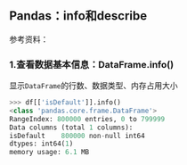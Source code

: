 ## Pandas：info和describe

参考资料：


### 1.查看数据基本信息：DataFrame.info()

显示`DataFrame`的行数、数据类型、内存占用大小

```python
>>> df[['isDefault']].info()
<class 'pandas.core.frame.DataFrame'>
RangeIndex: 800000 entries, 0 to 799999
Data columns (total 1 columns):
isDefault    800000 non-null int64
dtypes: int64(1)
memory usage: 6.1 MB
```